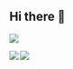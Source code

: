 ## Hi there 👋

<a href="https://github.com/AZCodingAccount" target="_blank"><img  align=center src="https://img.shields.io/badge/掘金-博客-%231677ff?style=flat"/></a>

<img   align="left" src="https://github-readme-stats.vercel.app/api/top-langs/?username=SouthernPenguin&locale=cn&line_height=33&theme=&langs_count=5&layout=donut"/>

<img   align="left" src="https://github-readme-stats.vercel.app/api?username=SouthernPenguin&locale=cn&line_height=33&show_icons=true&hide=&theme=&rank_icon=default"/>


 

